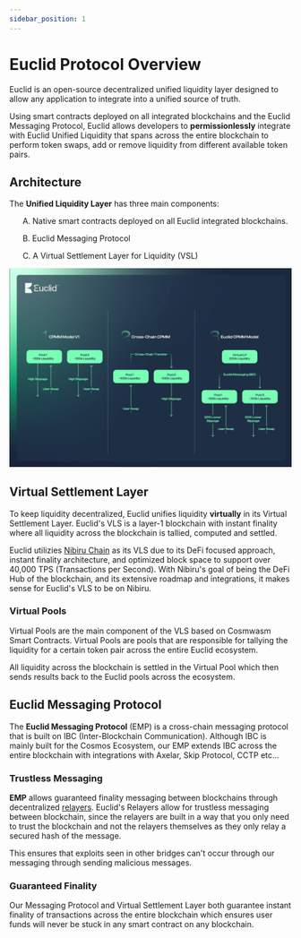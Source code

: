 ```yaml
---
sidebar_position: 1
---
```


# Euclid Protocol Overview

Euclid is an open-source decentralized unified liquidity layer designed to allow any application to integrate into a unified source of truth.

Using smart contracts deployed on all integrated blockchains and the Euclid Messaging Protocol, Euclid allows developers to **permissionlessly** integrate with Euclid Unified Liquidity that spans across the entire blockchain to perform token swaps, add or remove liquidity from different available token pairs.

## Architecture

The **Unified Liquidity Layer** has three main components:

&nbsp;&nbsp;&nbsp;&nbsp;&nbsp;&nbsp;A. Native smart contracts deployed on all Euclid integrated blockchains.

&nbsp;&nbsp;&nbsp;&nbsp;&nbsp;&nbsp;B. Euclid Messaging Protocol

&nbsp;&nbsp;&nbsp;&nbsp;&nbsp;&nbsp;C. A Virtual Settlement Layer for Liquidity (VSL)


![Euclid Architecture](../static/img/arch.jpg)

## Virtual Settlement Layer

To keep liquidity decentralized, Euclid unifies liquidity **virtually** in its Virtual Settlement Layer. Euclid's VLS is a layer-1 blockchain with instant finality where all liquidity across the blockchain is tallied, computed and settled. 

Euclid utilizies [Nibiru Chain](https://nibiru.fi/) as its VLS due to its DeFi focused approach, instant finality architecture, and optimized block space to support over 40,000 TPS (Transactions per Second). With Nibiru's goal of being the DeFi Hub of the blockchain,
and its extensive roadmap and integrations, it makes sense for Euclid's VLS to be on Nibiru.

### Virtual Pools

Virtual Pools are the main component of the VLS based on Cosmwasm Smart Contracts. Virtual Pools are pools that are responsible for tallying the liquidity for a certain token pair across the entire Euclid ecosystem. 

All liquidity across the blockchain is settled in the Virtual Pool which then sends results back to the Euclid pools across the ecosystem. 

## Euclid Messaging Protocol

The **Euclid Messaging Protocol** (EMP) is a cross-chain messaging protocol that is built on IBC (Inter-Blockchain Communication). Although IBC is mainly built for the Cosmos Ecosystem, our EMP extends IBC across the entire blockchain with integrations with Axelar, Skip Protocol, CCTP etc...

### Trustless Messaging

**EMP** allows guaranteed finality messaging between blockchains through decentralized [relayers](https://tutorials.cosmos.network/academy/2-cosmos-concepts/13-relayer-intro.html). Euclid's Relayers allow for trustless messaging between blockchain, since the relayers are built in a way that you only need to trust the blockchain and not the relayers themselves as they only relay a secured hash of the message. 

This ensures that exploits seen in other bridges can't occur through our messaging through sending malicious messages. 

### Guaranteed Finality

Our Messaging Protocol and Virtual Settlement Layer both guarantee instant finality of transactions across the entire blockchain which ensures user funds will never be stuck in any smart contract on any blockchain.